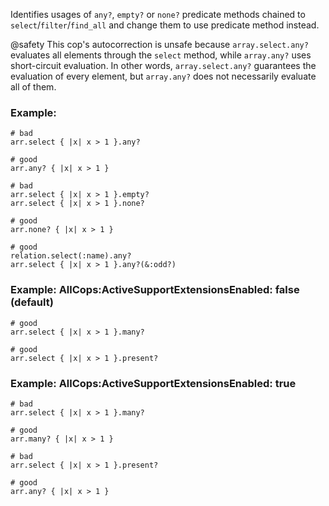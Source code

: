 Identifies usages of `any?`, `empty?` or `none?` predicate methods
chained to `select`/`filter`/`find_all` and change them to use predicate method instead.

@safety
    This cop's autocorrection is unsafe because `array.select.any?` evaluates all elements
    through the `select` method, while `array.any?` uses short-circuit evaluation.
    In other words, `array.select.any?` guarantees the evaluation of every element,
    but `array.any?` does not necessarily evaluate all of them.

### Example:
    # bad
    arr.select { |x| x > 1 }.any?

    # good
    arr.any? { |x| x > 1 }

    # bad
    arr.select { |x| x > 1 }.empty?
    arr.select { |x| x > 1 }.none?

    # good
    arr.none? { |x| x > 1 }

    # good
    relation.select(:name).any?
    arr.select { |x| x > 1 }.any?(&:odd?)

### Example: AllCops:ActiveSupportExtensionsEnabled: false (default)
    # good
    arr.select { |x| x > 1 }.many?

    # good
    arr.select { |x| x > 1 }.present?

### Example: AllCops:ActiveSupportExtensionsEnabled: true
    # bad
    arr.select { |x| x > 1 }.many?

    # good
    arr.many? { |x| x > 1 }

    # bad
    arr.select { |x| x > 1 }.present?

    # good
    arr.any? { |x| x > 1 }
